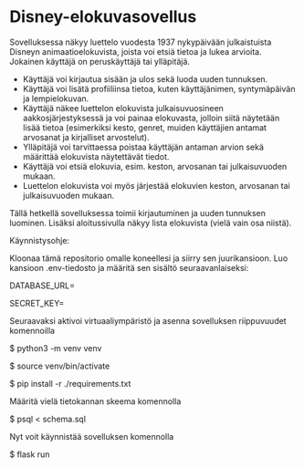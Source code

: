 # Disney-elokuvasovellus
Sovelluksessa näkyy luettelo vuodesta 1937 nykypäivään julkaistuista Disneyn animaatioelokuvista, joista voi etsiä tietoa ja lukea arvioita. Jokainen käyttäjä on peruskäyttäjä tai ylläpitäjä.
- Käyttäjä voi kirjautua sisään ja ulos sekä luoda uuden tunnuksen.
- Käyttäjä voi lisätä profiiliinsa tietoa, kuten käyttäjänimen, syntymäpäivän ja lempielokuvan.
- Käyttäjä näkee luettelon elokuvista julkaisuvuosineen aakkosjärjestyksessä ja voi painaa elokuvasta, jolloin siitä näytetään lisää tietoa (esimerkiksi kesto, genret, muiden käyttäjien antamat arvosanat ja kirjalliset arvostelut).
- Ylläpitäjä voi tarvittaessa poistaa käyttäjän antaman arvion sekä määrittää elokuvista näytettävät tiedot.
- Käyttäjä voi etsiä elokuvia, esim. keston, arvosanan tai julkaisuvuoden mukaan.
- Luettelon elokuvista voi myös järjestää elokuvien keston, arvosanan tai julkaisuvuoden mukaan.

Tällä hetkellä sovelluksessa toimii kirjautuminen ja uuden tunnuksen luominen. Lisäksi aloitussivulla näkyy lista elokuvista (vielä vain osa niistä).


Käynnistysohje:

Kloonaa tämä repositorio omalle koneellesi ja siirry sen juurikansioon. Luo kansioon .env-tiedosto ja määritä sen sisältö seuraavanlaiseksi:

DATABASE_URL=<tietokannan-paikallinen-osoite>

SECRET_KEY=<salainen-avain>


Seuraavaksi aktivoi virtuaaliympäristö ja asenna sovelluksen riippuvuudet komennoilla

$ python3 -m venv venv

$ source venv/bin/activate

$ pip install -r ./requirements.txt


Määritä vielä tietokannan skeema komennolla

$ psql < schema.sql


Nyt voit käynnistää sovelluksen komennolla

$ flask run
